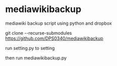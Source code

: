 # mediawikibackup

mediawiki backup script using python and dropbox

git clone --recurse-submodules https://github.com/DPS0340/mediawikibackup

run setting.py to setting

then run mediawikibackup.py
